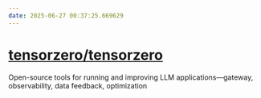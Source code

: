 ```yaml
---
date: 2025-06-27 00:37:25.669629
---
```


# [tensorzero/tensorzero](https://github.com/tensorzero/tensorzero)

Open-source tools for running and improving LLM applications—gateway, observability, data feedback, optimization